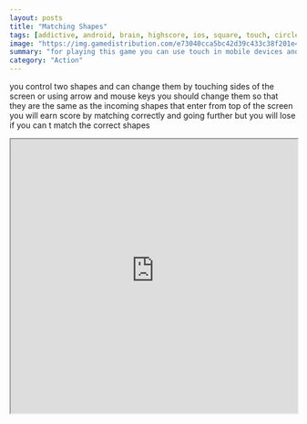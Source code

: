 ```yaml
---
layout: posts
title: "Matching Shapes"
tags: [addictive, android, brain, highscore, ios, square, touch, circle, casual, free, online, games, oyna, game, free, games, play, play, games]
image: "https://img.gamedistribution.com/e73040cca5bc42d39c433c38f201e4de-512x384.jpeg"
summary: "for playing this game you can use touch in mobile devices and mouse in computer  free online games oyna game free games play play games"
category: "Action"
---
```


you control two shapes and can change them by touching sides of the screen or using arrow and mouse keys you should change them so that they are the same as the incoming shapes that enter from top of the screen you will earn score by matching correctly and going further but you will lose if you can t match the correct shapes

<iframe width="100%" height="480px;" src="https://html5.gamedistribution.com/e73040cca5bc42d39c433c38f201e4de/"></iframe>